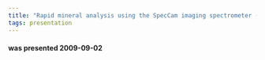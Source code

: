 ```yaml
---
title: "Rapid mineral analysis using the SpecCam imaging spectrometer (Dr Gavin Hunt, Spectra-Map)"
tags: presentation
---
```

#### was presented 2009-09-02 


